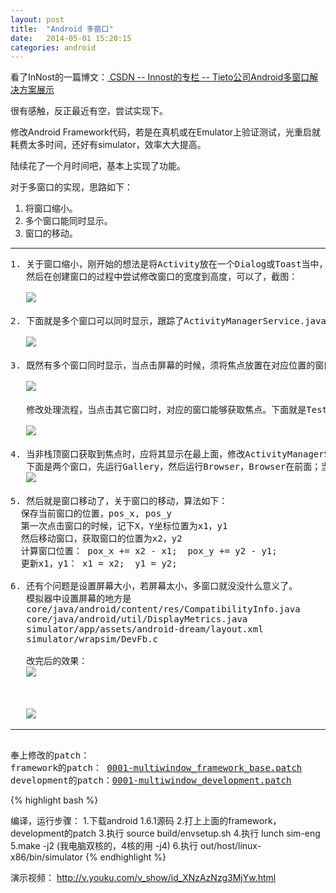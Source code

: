 ```yaml
---
layout: post
title:  "Android 多窗口"
date:   2014-05-01 15:20:15
categories: android
---
```


看了InNost的一篇博文：<a href="http://blog.csdn.net/innost/article/details/17324753"> CSDN -- Innost的专栏 -- Tieto公司Android多窗口解决方案展示 </a>

很有感触，反正最近有空，尝试实现下。

修改Android Framework代码，若是在真机或在Emulator上验证测试，光重启就耗费太多时间，还好有simulator，效率大大提高。

陆续花了一个月时间吧，基本上实现了功能。


对于多窗口的实现，思路如下：

1. 将窗口缩小。
2. 多个窗口能同时显示。
3. 窗口的移动。

--------------------------
<pre>
1. 关于窗口缩小，刚开始的想法是将Activity放在一个Dialog或Toast当中，后来逐步跟踪代码，感觉方案不可行。
   然后在创建窗口的过程中尝试修改窗口的宽度到高度，可以了，截图：
   
   <img src="{{ site.url }}/assets/2014_10_08_android_try_small_window.jpg">

2. 下面就是多个窗口可以同时显示，跟踪了ActivityManagerService.java代码，发现所有的窗口都放在一个栈中，只有顶层的窗口才能显示，修改代码，可以显示多个窗口了：

   <img src="{{ site.url }}/assets/2014_10_08_android_show_mulwindow.jpg">

3. 既然有多个窗口同时显示，当点击屏幕的时候，须将焦点放置在对应位置的窗口。而Android总是用最上面的窗口处理Touch Event，跟踪单击屏幕时，系统调用栈：

   <img src="{{ site.url }}/assets/2014_10_08_android_findTargetWindow.jpg">
   
   修改处理流程，当点击其它窗口时，对应的窗口能够获取焦点。下面就是TestDialog的Activity在运行的情况下，可以移动Launcher的桌面时钟widget

   <img src="{{ site.url }}/assets/2014_10_08_android_mulwindow_move.jpg">

4. 当非栈顶窗口获取到焦点时，应将其显示在最上面，修改ActivityManagerService.java
   下面是两个窗口，先运行Gallery，然后运行Browser，Browser在前面；当点击Gallery窗口时，将Gallery窗口显示在最前面
   <img src="{{ site.url }}/assets/2014_10_08_window_switch.jpg">

5. 然后就是窗口移动了，关于窗口的移动，算法如下：
  保存当前窗口的位置，pos_x, pos_y
  第一次点击窗口的时候，记下X，Y坐标位置为x1，y1
  然后移动窗口，获取窗口的位置为x2，y2
  计算窗口位置： pox_x += x2 - x1;  pox_y += y2 - y1;
  更新x1，y1： x1 = x2;  y1 = y2;

6. 还有个问题是设置屏幕大小，若屏幕太小，多窗口就没没什么意义了。
   模拟器中设置屏幕的地方是
   core/java/android/content/res/CompatibilityInfo.java
   core/java/android/util/DisplayMetrics.java
   simulator/app/assets/android-dream/layout.xml
   simulator/wrapsim/DevFb.c 
   
   改完后的效果：
   <img src="{{ site.url }}/assets/2014_10_08_all_0.jpg"><br><br><br>
   <img src="{{ site.url }}/assets/2014_10_08_all_1.jpg">
</pre>

--------------------------------------------

<pre>

奉上修改的patch：
framework的patch： <a href="{{ site.url }}/assets/2014_10_08_0001-multiwindow_framework_base.patch.txt">0001-multiwindow_framework_base.patch</a>
development的patch：<a href="{{ site.url }}/assets/2014_10_08_0001-multiwindow_development.txt">0001-multiwindow_development.patch</a>
</pre>

{% highlight bash %}

编译，运行步骤：
1.下载android 1.6.1源码
2.打上上面的framework，development的patch
3.执行 source build/envsetup.sh
4.执行 lunch sim-eng
5.make -j2      (我电脑双核的，4核的用 -j4)
6.执行 out/host/linux-x86/bin/simulator 
{% endhighlight %}

演示视频： <a href="http://v.youku.com/v_show/id_XNzAzNzg3MjYw.html">http://v.youku.com/v_show/id_XNzAzNzg3MjYw.html</a>



